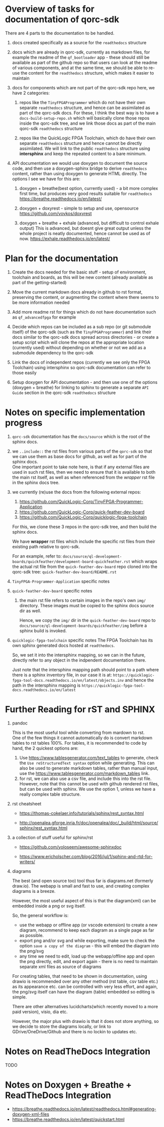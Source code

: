 # Overview of tasks for documentation of qorc-sdk

There are 4 parts to the documentation to be handled.

1. docs created specifically as a source for the `readthedocs` structure

2. docs which are already in qorc-sdk, currently as markdown files, for example the readme of the `qf_bootloader` app - these should still be available as part of the github repo so that users can look at the readme of various components, and at the same time, we should be able to re-use the content for the `readthedocs` structure, which makes it easier to maintain

3. docs for components which are not part of the qorc-sdk repo
   here, we have 2 categories:
   1. repos like the `TinyFPGAProgrammer` which do not have their own separate `readthedocs` structure, and hence can be assimilated as part of the qorc-sdk docs.
   For these, I think the best way is to have a `docs-build-setup-repo.sh` which will basically clone those repos inside the qorc-sdk tree, and we link those docs as part of the main qorc-sdk `readthedocs` structure

   2. repos like the QuickLogic FPGA Toolchain, which do have their own separate `readthedocs` structure and hence cannot be directly assimilated. We will link to the public `readthedocs` structure using **intersphinx** and keep the repeated content to a bare minimum.
   
4. API documentation
   we would use doxygen to document the source code, and then use a doxygen-sphinx bridge to derive `readthedocs` content, rather than using doxygen to generate HTML directly.
   The options I see we have for this are:
   1. doxygen + breathe(best option, currently used) - a bit more complex first time, but produces very good results suitable for `readthedocs`
   https://breathe.readthedocs.io/en/latest/
   
   2. doxygen + doxyrest - simple to setup and use, opensource
      https://github.com/vovkos/doxyrest   

   3.  doxygen + breathe + exhale (advanced, but difficult to control exhale output)
   This is advanced, but doesnt give great output unless the whole project is neatly documented, hence cannot be used as of now.
   https://exhale.readthedocs.io/en/latest/

   
# Plan for the documentation

1. Create the docs needed for the basic stuff - setup of environment, toolchain and boards, as this will be new content (already available as part of the getting-started)

2. Move the current markdown docs already in github to rst format, preserving the content, or augmenting the content where there seems to be more information needed

3. Add more readme rst for things which do not have documentation such as `qf_advancedfpga` for example

4. Decide which repos can be included as a sub repo (or git submodule itself) of the qorc-sdk (such as the `TinyFPGAProgrammer`) and link their docs similar to the qorc-sdk docs spread across directories - or create a setup script which will clone the repos at the appropriate location (currently used) without depending on whether or not we add as a submodule dependency to the qorc-sdk

5. Link the docs of independent repos (currently we see only the FPGA Toolchain) using intersphinx so qorc-sdk documentation can refer to those easily

6. Setup doxygen for API documentation - and then use one of the options (doxygen + breathe) for linking to sphinx to generate a separate `API Guide` section in the qorc-sdk `readthedocs` structure

# Notes on specific implementation progress

1. `qorc-sdk` documentation has the `docs/source` which is the root of the sphinx docs.

2. we `..include::` the rst files from various parts of the `qorc-sdk` so that we can use them as base docs for github, as well as for part of the sphinx docs.  
   One important point to take note here, is that if any external files are used in such rst files, then we need to ensure that it is available to both the main rst itself, as well as when referenced from the *wrapper* rst file in the sphinx docs tree.

3. we currently (re)use the docs from the following external repos:
   1. https://github.com/QuickLogic-Corp/TinyFPGA-Programmer-Application
   2. https://github.com/QuickLogic-Corp/quick-feather-dev-board
   3. https://github.com/QuickLogic-Corp/quicklogic-fpga-toolchain

   For this, we clone these 3 repos in the qorc-sdk tree, and then build the sphinx docs.

   We have **wrapper** rst files which include the specific rst files from their existing path relative to qorc-sdk.

   For an example, refer to: `docs/source/ql-development-boards/quickfeather/development-board-quickfeather.rst` which wraps the actual rst file from the `quick-feather-dev-board` repo cloned into the qorc-sdk tree: `quick-feather-dev-board/README.rst`

4. `TinyFPGA-Programmer-Application` specific notes

5. `quick-feather-dev-board` specific notes
   1. the main rst file refers to certain images in the repo's own `img/` directory.
      These images must be copied to the sphinx docs source dir as well.

      Hence, we copy the `img/` dir in the `quick-feather-dev-board` repo to `docs/source/ql-development-boards/quickfeather/img` before a sphinx build is invoked.

6. `quicklogic-fpga-toolchain` specific notes
   The FPGA Toolchain has its own sphinx generated docs hosted at `readthedocs`.
   
   So, we set it into the intersphinx mapping, so we can in the future, directly refer to any object in the indpendent documentation there.

   Just note that the intersphinx mapping path should point to a path where there is a sphinx inventory file, in our case it is at: `https://quicklogic-fpga-tool-docs.readthedocs.io/en/latest/objects.inv` and hence the path in the intersphinx mapping is `https://quicklogic-fpga-tool-docs.readthedocs.io/en/latest`

# Further Reading for rST and SPHINX
1. pandoc

   This is the most useful tool while converting from mardown to rst.  
   One of the few things it cannot automatically do is convert markdown tables to rst tables 100%.
   For tables, it is recommended to code by hand, the 2 quickest options are:
   1. Use https://www.tablesgenerator.com/text_tables to generate, check the `Use reStructuredText syntax` option while generating.
      This can also be used to generate markdown tables, rather than manual input, use the https://www.tablesgenerator.com/markdown_tables link.
   2. for rst, we can also use a csv file, and include this into the rst file. However, note that this cannot be used with github rendered rst files, but can be used with sphinx. We use the option 1, unless we have a really complex table structure.
   
2. rst cheatsheet

   - https://thomas-cokelaer.info/tutorials/sphinx/rest_syntax.html
   
   - http://openalea.gforge.inria.fr/doc/openalea/doc/_build/html/source/sphinx/rest_syntax.html
   
3. a collection of stuff useful for sphinx/rst

   - https://github.com/yoloseem/awesome-sphinxdoc
   
   - https://www.ericholscher.com/blog/2016/jul/1/sphinx-and-rtd-for-writers/
   
4. diagrams

   The best (and open source too) tool thus far is diagrams.net (formerly draw.io). The webapp is small and fast to use, and creating complex diagrams is a breeze.
   
   However, the most useful aspect of this is that the diagram(xml) can be embedded inside a png or svg itself.
   
   So, the general workflow is:
   - use the webapp or offline app (or vscode extension) to create a new diagram, recommend to keep each diagram as a single page as far as possible.
   - export png and/or svg and while exporting, make sure to check the option `save a copy of the diagram` - this will embed the diagram into the png/svg
   - any time we need to edit, load up the webapp/offline app and open the png directly, edit, and export again - there is no need to maintain separate xml files as source of diagrams
   
   For creating tables, that need to be shown in documentation, using drawio is recommended over any other method (rst table, csv table etc.) as its appearance etc. can be controlled with very less effort, and again, the png/svg itself can have the diagram (table) embedded so editing is simple.

   There are other alternatives lucidcharts(which recently moved to a more paid version), visio, dia etc.
   
   However, the major plus with drawio is that it does not store anything, so we decide to store the diagrams locally, or link to GDrive/OneDrive/Github and there is no lockin to updates etc.
   
# Notes on ReadTheDocs Integration

TODO

# Notes on Doxygen + Breathe + ReadTheDocs Integration

- https://breathe.readthedocs.io/en/latest/readthedocs.html#generating-doxygen-xml-files
- https://breathe.readthedocs.io/en/latest/quickstart.html
